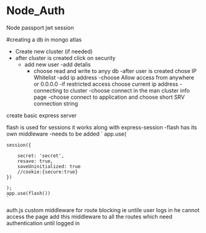 # Node_Auth
Node passport jwt session

#creating a db in mongo atlas
  - Create new cluster (if needed)
  - after cluster is created click on security
    - add new user
        -add detalis
        - choose read and write to anyy db
    -after user is created chose IP Whitelist
        -add ip address
            -choose Allow access from anywhere or 0.0.0.0
            -if restricted access choose current ip address
    -connecting to cluster
        -choose connect in the man cluster info page
        -choose connect to application and choose short SRV connection string

create basic express server

flash is used for sessions it works along with express-session
    -flash has its own middleware
        -needs to be added
    `
    app.use(

    session({

        secret: 'secret',
        resave: true,
        saveUninitialized: true
        //cookie:{secure:true}
    })

    );
    app.use(flash())
    `

auth.js
    custom middleware for route blocking ie untile user logs in he cannot access the page
        add this middleware to all the routes which need authentication until logged in
